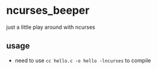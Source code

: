 # ncurses_beeper
 just a little play around with ncurses





## usage

- need to use `cc hello.c -o hello -lncurses` to compile